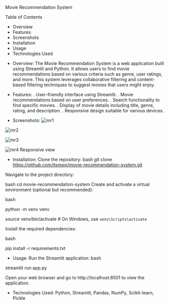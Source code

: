 Movie Recommendation System

Table of Contents
- Overview
- Features
- Screenshots
- Installation
- Usage
- Technologies Used

* Overview:
The Movie Recommendation System is a web application built using Streamlit and Python. It allows users to find movie recommendations based on various criteria such as genre, user ratings, and more. This system leverages collaborative filtering and content-based filtering techniques to suggest movies that users might enjoy.

* Features:
. User-friendly interface using Streamlit.
. Movie recommendations based on user preferences.
. Search functionality to find specific movies.
. Display of movie details including title, genre, rating, and description.
. Responsive design suitable for various devices.

* Screenshots:
![mr1](https://github.com/itsmesj/Movie-Recommendation-System/assets/81063467/fef4c4c5-2d76-45ee-80cb-2f9f8b2fdfee)


![mr2](https://github.com/itsmesj/Movie-Recommendation-System/assets/81063467/867d1a3f-7f97-439f-a73b-667d79e539ef)


![mr3](https://github.com/itsmesj/Movie-Recommendation-System/assets/81063467/3891ee5c-e89f-41dd-af58-a6a04df05b6e)


![mr4](https://github.com/itsmesj/Movie-Recommendation-System/assets/81063467/2f48100f-5ce4-4ed1-addb-367f70ef58aa)
Responsive view

* Installation:
Clone the repository:
bash
git clone https://github.com/itsmesj/movie-recommendation-system.git

Navigate to the project directory:

bash
cd movie-recommendation-system
Create and activate a virtual environment (optional but recommended):

bash

python -m venv venv

source venv/bin/activate   # On Windows, use `venv\Scripts\activate`

Install the required dependencies:

bash

pip install -r requirements.txt


* Usage:
Run the Streamlit application:
bash

streamlit run app.py

Open your web browser and go to http://localhost:8501 to view the application.

* Technologies Used:
Python, 
Streamlit, 
Pandas, 
NumPy, 
Scikit-learn, 
Pickle

